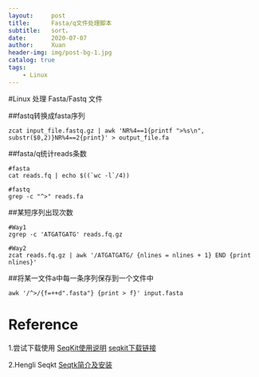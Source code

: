 ```yaml
---
layout:     post
title:      Fasta/q文件处理脚本
subtitle:   sort，
date:       2020-07-07
author:     Xuan
header-img: img/post-bg-1.jpg
catalog: true
tags:
    - Linux
---
```


#Linux 处理 Fasta/Fastq 文件

##fastq转换成fasta序列
```
zcat input_file.fastq.gz | awk 'NR%4==1{printf ">%s\n", substr($0,2)}NR%4==2{print}' > output_file.fa
```

##fasta/q统计reads条数
```
#fasta
cat reads.fq | echo $((`wc -l`/4))

#fastq
grep -c "^>" reads.fa
```

##某短序列出现次数
```
#Way1
zgrep -c 'ATGATGATG' reads.fq.gz

#Way2   
zcat reads.fq.gz | awk '/ATGATGATG/ {nlines = nlines + 1} END {print nlines}'
```


##将某一文件a中每一条序列保存到一个文件中
```
awk '/^>/{f=++d".fasta"} {print > f}' input.fasta
```

# Reference

1.尝试下载使用
[SeqKit使用说明](http://www.360doc.com/content/17/0114/16/35684706_622440037.shtml)
[seqkit下载链接](https://github.com/shenwei356/seqkit)

2.Hengli Seqkt
[Seqtk简介及安装](https://cloud.tencent.com/developer/article/1613420)
